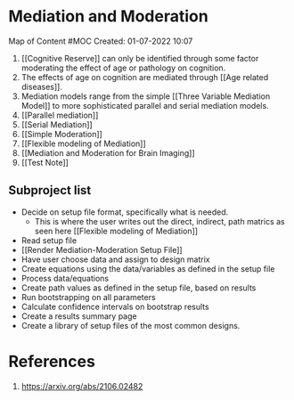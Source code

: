 # Mediation and Moderation
Map of Content #MOC
Created: 01-07-2022 10:07

1. [[Cognitive Reserve]] can only be identified through some factor moderating the effect of age or pathology on cognition.
2. The effects of age on cognition are mediated through [[Age related diseases]].
3. Mediation models range from the simple [[Three Variable Mediation Model]] to more sophisticated parallel and serial mediation models.
4. [[Parallel mediation]]
5. [[Serial Mediation]]
6. [[Simple Moderation]]
7. [[Flexible modeling of Mediation]]
8. [[Mediation and Moderation for Brain Imaging]]
9. [[Test Note]]

## Subproject list
- Decide on setup file format, specifically what is needed.
	- This is where the user writes out the direct, indirect, path matrics as seen here [[Flexible modeling of Mediation]]
- Read setup file
- [[Render Mediation-Moderation Setup File]]
- Have user choose data and assign to design matrix
- Create equations using the data/variables as defined in the setup file
- Process data/equations
- Create path values as defined in the setup file, based on results
- Run bootstrapping on all parameters
- Calculate confidence intervals on bootstrap results
- Create a results summary page
- Create a library of setup files of the most common designs.

# References
1. https://arxiv.org/abs/2106.02482
